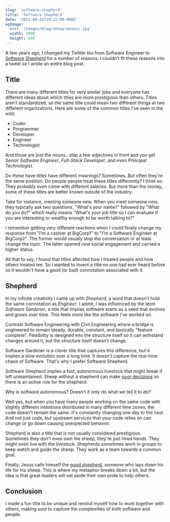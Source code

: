 ```yaml
---
slug: 'software-shepherd'
title: 'Software Shepherd'
date: '2021-04-25T19:22:00.000Z'
ogImage:
  src: '/images/blog/sheep-mosaic.jpg'
  width: 1000
  height: 694
---
```


A few years ago, I changed my Twitter bio from Software Engineer to [Software Shepherd](https://twitter.com/styfle/status/1083763630108217344) for a number of reasons. I couldn't fit these reasons into a tweet so I wrote an entire blog post.

## Title

There are many different titles for very similar jobs and everyone has different ideas about which titles are more prestigious than others. Titles aren't standardized, so the same title could mean two different things at two different organizations. Here are some of the common titles I've seen in the wild:

- Coder
- Programmer
- Developer
- Engineer
- Technologist

And those are just the nouns...slap a few adjectives in front and you get _Senior Software Engineer_, _Full-Stack Developer_, and even _Principal Technologist_.

Do these have titles have different meanings? Sometimes. But often they're the same position. Do people people treat these titles differently? I think so. They probably even come with different salaries. But more than the money, some of these titles are better known outside of the industry.

Take for instance, meeting someone new. When you meet someone new, they typically ask two questions, "What's your name?" followed by "What do you do?" which really means "What's your job title so I can evaluate if you are interesting or wealthy enough to be worth talking to?"

I remember getting very different reactions when I could finally change my response from "I'm a cashier at BigCorp1" to "I'm a Software Engineer at BigCorp2". The former would usually stop the conversation or at least change the topic. The latter opened new social engagement and carried a higher status.

All that to say, I found that titles affected how I treated people and how others treated me. So I wanted to invent a title no one had ever heard before so it wouldn't have a good (or bad) connotation associated with it.

## Shepherd

In my infinite creativity I came up with _Shepherd_, a word that doesn't hold the same connotation as _Engineer_. I admit, I was influenced by the term _Software Gardener_, a title that implies software starts as a seed that evolves and grows over time. This feels more like the software I've worked on.

Contrast Software Engineering with Civil Engineering where a bridge is engineered to remain steady, durable, constant, and basically "feature complete". Flexibility is designed into the structure itself so it can withstand changes around it, but the structure itself doesn't change.

Software Gardener is a clever title that captures this difference, but it implies a slow evolution over a long time. It doesn't capture the real-time chaos of Software. That's why I prefer Software Shepherd.

Software Shepherd implies a fast, autonomous livestock that might break if left unmaintained. Sheep without a shepherd can make [poor decisions](https://www.youtube.com/watch?v=W_4S5yBkSpU) so there is an active role for the shepherd.

Why is software autonomous? Doesn't it only do what we tell it to do?

Well yes, but when you have many people working on the same code with slightly different intentions distributed in many different time zones, the code doesn't remain the same. It's constantly changing one day to the next. And not just code, but upstream services that your code relies on can change or go down causing unexpected behavior.

Shepherd is also a title that is not usually considered prestigious. Sometimes they don't even own the sheep, they're just hired hands. They might even live with the livestock. Shepherds sometimes work in groups to keep watch and guide the sheep. They work as a team towards a common goal.

Finally, Jesus calls himself the [good shepherd](https://www.biblegateway.com/passage/?search=John+10&version=ESV), someone who lays down his life for his sheep. This is where my metaphor breaks down a bit, but the idea is that great leaders will set aside their own pride to help others.

## Conclusion

I made a fun title to be unique and remind myself how to work together with others, making sure to capture the complexities of both software and people.